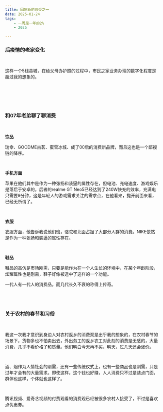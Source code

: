 ```yaml
---
title: 回家新的感受之一
date: 2025-01-24
tags: 
    - 一周是一年的2%
    - 2025

---
```


### 后疫情的老家变化

<br>

这样一个5线县城，在给父母办护照的过程中，市民之家业务办理的数字化程度是超过我的想象的。


<br>
<br>
<br>
<br>

### 和07年老弟聊了聊消费
<br>


**饮品**
<br>

瑞幸、GOODME古茗、蜜雪冰城、成了00后的消费新品牌，而且这也是一个鄙视链的降序。

<br>

**手机方面**
<br>

苹果在他们其中是作为一种张扬和装逼的属性存在，但电池、充电速度、游戏娱乐是落后于安卓的，后者的realme GT Neo5已经达到了240W快充的效率，充满电只需要9分钟，这是年轻人的游戏需求关注的需求点，在他看来，抛开前面来看，已经无所谓了。

<br>

**衣服**
<br>

衣服方面，他告诉我说他们班，骆驼和北面占据了大部分人群的消费。NIKE依然是作为一种张扬和装逼的属性存在。

<br>

**鞋品**
<br>

鞋品的高仿是市场刚需，只要是能作为在一个人生长的环境中，在某个年龄阶段，炫耀属性也是刚需，鞋子好像被选中了这样的一个功能。


一代人有一代人的消费品，而几代长久不衰的称得上传奇。
<br>
<br>
<br>
<br>



### 关于农村的春节和习俗
<br>

我这一次我才意识到身边人对农村返乡的消费观是出乎我的想象的，在农村春节的场景下，货物多也不怕卖出去，外出务工的返乡农工对此刻的消费是无感的，大量消费，几乎不看价格了和质量。他们明白今天再不买，明天，过几天还会涨价。

<br>

酒、烟作为人情社会的刚需，还有一些传统仪式上，也有一些商品也是刚需，只是过年才会有的大量需求。即使这样，这个钱也好赚，人人消费只不过是装点门面，群体也这样，个体就也这样了。

<br>

腾讯视频、爱奇艺视频的付费观看的消费观已经被很多农村人接受了，不过是喜欢点优惠券。